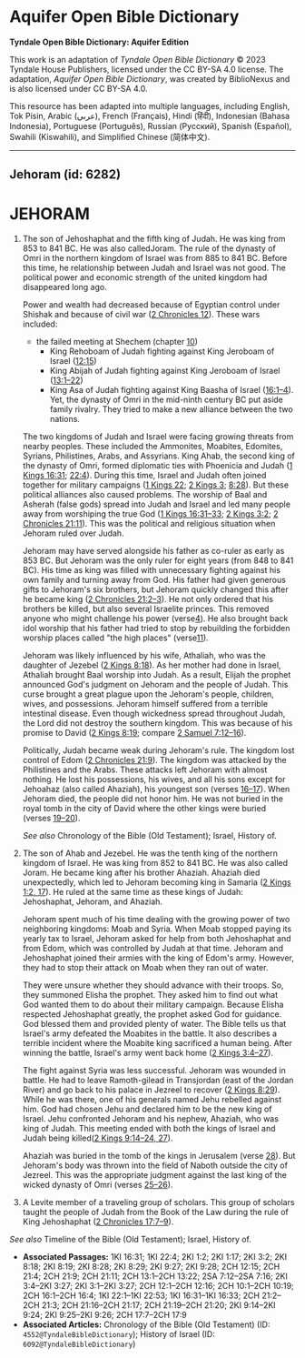 # Aquifer Open Bible Dictionary

**Tyndale Open Bible Dictionary: Aquifer Edition**

This work is an adaptation of *Tyndale Open Bible Dictionary* © 2023 Tyndale House Publishers, licensed under the CC BY\-SA 4\.0 license. The adaptation, *Aquifer Open Bible Dictionary*, was created by BiblioNexus and is also licensed under CC BY\-SA 4\.0\.

This resource has been adapted into multiple languages, including English, Tok Pisin, Arabic (عربي), French (Français), Hindi (हिंदी), Indonesian (Bahasa Indonesia), Portuguese (Português), Russian (Русский), Spanish (Español), Swahili (Kiswahili), and Simplified Chinese (简体中文).



--------------------------------

## Jehoram (id: 6282)

JEHORAM
=======

1. The son of Jehoshaphat and the fifth king of Judah. He was king from 853 to 841 BC. He was also calledJoram. The rule of the dynasty of Omri in the northern kingdom of Israel was from 885 to 841 BC. Before this time, he relationship between Judah and Israel was not good. The political power and economic strength of the united kingdom had disappeared long ago.

    Power and wealth had decreased because of Egyptian control under Shishak and because of civil war ([2 Chronicles 12](https://ref.ly/2Chr12:1-2Chr12:16)). These wars included:

    * the failed meeting at Shechem (chapter [10](https://ref.ly/2Chr10:1-2Chr10:19))
        * King Rehoboam of Judah fighting against King Jeroboam of Israel ([12:15](https://ref.ly/2Chr12:15))
        * King Abijah of Judah fighting against King Jeroboam of Israel ([13:1–22](https://ref.ly/2Chr13:1-2Chr13:22))
        * King Asa of Judah fighting against King Baasha of Israel ([16:1–4](https://ref.ly/2Chr16:1-2Chr16:4)).
        Yet, the dynasty of Omri in the mid\-ninth century BC put aside family rivalry. They tried to make a new alliance between the two nations.

    The two kingdoms of Judah and Israel were facing growing threats from nearby peoples. These included the Ammonites, Moabites, Edomites, Syrians, Philistines, Arabs, and Assyrians. King Ahab, the second king of the dynasty of Omri, formed diplomatic ties with Phoenicia and Judah ([1 Kings 16:31](https://ref.ly/1Kgs16:31); [22:4](https://ref.ly/1Kgs22:4)). During this time, Israel and Judah often joined together for military campaigns ([1 Kings 22](https://ref.ly/1Kgs22:1-1Kgs22:53); [2 Kings 3](https://ref.ly/2Kgs3:1-2Kgs3:27); [8:28](https://ref.ly/2Kgs8:28)). But these political alliances also caused problems. The worship of Baal and Asherah (false gods) spread into Judah and Israel and led many people away from worshiping the true God ([1 Kings 16:31–33](https://ref.ly/1Kgs16:31-1Kgs16:33); [2 Kings 3:2](https://ref.ly/2Kgs3:2); [2 Chronicles 21:11](https://ref.ly/2Chr21:11)). This was the political and religious situation when Jehoram ruled over Judah.

    Jehoram may have served alongside his father as co\-ruler as early as 853 BC. But Jehoram was the only ruler for eight years (from 848 to 841 BC). His time as king was filled with unnecessary fighting against his own family and turning away from God. His father had given generous gifts to Jehoram's six brothers, but Jehoram quickly changed this after he became king ([2 Chronicles 21:2–3](https://ref.ly/2Chr21:2-2Chr21:3)). He not only ordered that his brothers be killed, but also several Israelite princes. This removed anyone who might challenge his power (verse[4](https://ref.ly/2Chr21:4)). He also brought back idol worship that his father had tried to stop by rebuilding the forbidden worship places called "the high places" (verse[11](https://ref.ly/2Chr21:11)).

    Jehoram was likely influenced by his wife, Athaliah, who was the daughter of Jezebel ([2 Kings 8:18](https://ref.ly/2Kgs8:18)). As her mother had done in Israel, Athaliah brought Baal worship into Judah. As a result, Elijah the prophet announced God's judgment on Jehoram and the people of Judah. This curse brought a great plague upon the Jehoram's people, children, wives, and possessions. Jehoram himself suffered from a terrible intestinal disease. Even though wickedness spread throughout Judah, the Lord did not destroy the southern kingdom. This was because of his promise to David ([2 Kings 8:19](https://ref.ly/2Kgs8:19); compare [2 Samuel 7:12–16](https://ref.ly/2Sam7:12-2Sam7:16)).

    Politically, Judah became weak during Jehoram's rule. The kingdom lost control of Edom ([2 Chronicles 21:9](https://ref.ly/2Chr21:9)). The kingdom was attacked by the Philistines and the Arabs. These attacks left Jehoram with almost nothing. He lost his possessions, his wives, and all his sons except for Jehoahaz (also called Ahaziah), his youngest son (verses [16–17](https://ref.ly/2Chr21:16-2Chr21:17)). When Jehoram died, the people did not honor him. He was not buried in the royal tomb in the city of David where the other kings were buried (verses [19–20](https://ref.ly/2Chr21:19-2Chr21:20)).

    *See also* Chronology of the Bible (Old Testament); Israel, History of.

2. The son of Ahab and Jezebel. He was the tenth king of the northern kingdom of Israel. He was king from 852 to 841 BC. He was also called Joram. He became king after his brother Ahaziah. Ahaziah died unexpectedly, which led to Jehoram becoming king in Samaria ([2 Kings 1:2, 17](https://ref.ly/2Kgs1:2,2Kgs1:17)). He ruled at the same time as these kings of Judah: Jehoshaphat, Jehoram, and Ahaziah.

    Jehoram spent much of his time dealing with the growing power of two neighboring kingdoms: Moab and Syria. When Moab stopped paying its yearly tax to Israel, Jehoram asked for help from both Jehoshaphat and from Edom, which was controlled by Judah at that time. Jehoram and Jehoshaphat joined their armies with the king of Edom's army. However, they had to stop their attack on Moab when they ran out of water.

    They were unsure whether they should advance with their troops. So, they summoned Elisha the prophet. They asked him to find out what God wanted them to do about their military campaign. Because Elisha respected Jehoshaphat greatly, the prophet asked God for guidance. God blessed them and provided plenty of water. The Bible tells us that Israel's army defeated the Moabites in the battle. It also describes a terrible incident where the Moabite king sacrificed a human being. After winning the battle, Israel's army went back home ([2 Kings 3:4–27](https://ref.ly/2Kgs3:4-2Kgs3:27)).

    The fight against Syria was less successful. Jehoram was wounded in battle. He had to leave Ramoth\-gilead in Transjordan (east of the Jordan River) and go back to his palace in Jezreel to recover ([2 Kings 8:29](https://ref.ly/2Kgs8:29)). While he was there, one of his generals named Jehu rebelled against him. God had chosen Jehu and declared him to be the new king of Israel. Jehu confronted Jehoram and his nephew, Ahaziah, who was king of Judah. This meeting ended with both the kings of Israel and Judah being killed([2 Kings 9:14–24, 27](https://ref.ly/2Kgs9:14-2Kgs9:24,2Kgs9:27)).

    Ahaziah was buried in the tomb of the kings in Jerusalem (verse [28](https://ref.ly/2Kgs9:28)). But Jehoram's body was thrown into the field of Naboth outside the city of Jezreel. This was the appropriate judgment against the last king of the wicked dynasty of Omri (verses [25–26](https://ref.ly/2Kgs9:25-2Kgs9:26)).

3. A Levite member of a traveling group of scholars. This group of scholars taught the people of Judah from the Book of the Law during the rule of King Jehoshaphat ([2 Chronicles 17:7–9](https://ref.ly/2Chr17:7-2Chr17:9)).

*See also* Timeline of the Bible (Old Testament); Israel, History of.

* **Associated Passages:** 1KI 16:31; 1KI 22:4; 2KI 1:2; 2KI 1:17; 2KI 3:2; 2KI 8:18; 2KI 8:19; 2KI 8:28; 2KI 8:29; 2KI 9:27; 2KI 9:28; 2CH 12:15; 2CH 21:4; 2CH 21:9; 2CH 21:11; 2CH 13:1–2CH 13:22; 2SA 7:12–2SA 7:16; 2KI 3:4–2KI 3:27; 2KI 3:1–2KI 3:27; 2CH 12:1–2CH 12:16; 2CH 10:1–2CH 10:19; 2CH 16:1–2CH 16:4; 1KI 22:1–1KI 22:53; 1KI 16:31–1KI 16:33; 2CH 21:2–2CH 21:3; 2CH 21:16–2CH 21:17; 2CH 21:19–2CH 21:20; 2KI 9:14–2KI 9:24; 2KI 9:25–2KI 9:26; 2CH 17:7–2CH 17:9
* **Associated Articles:** Chronology of the Bible (Old Testament) (ID: `4552@TyndaleBibleDictionary`); History of Israel (ID: `6092@TyndaleBibleDictionary`)


